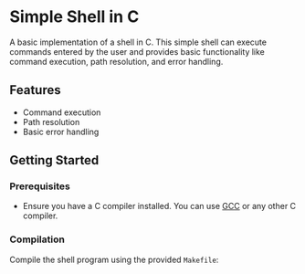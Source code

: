 # Simple Shell in C

A basic implementation of a shell in C. This simple shell can execute commands entered by the user and provides basic functionality like command execution, path resolution, and error handling.

## Features

- Command execution
- Path resolution
- Basic error handling

## Getting Started

### Prerequisites

- Ensure you have a C compiler installed. You can use [GCC](https://gcc.gnu.org/) or any other C compiler.

### Compilation

Compile the shell program using the provided `Makefile`:


